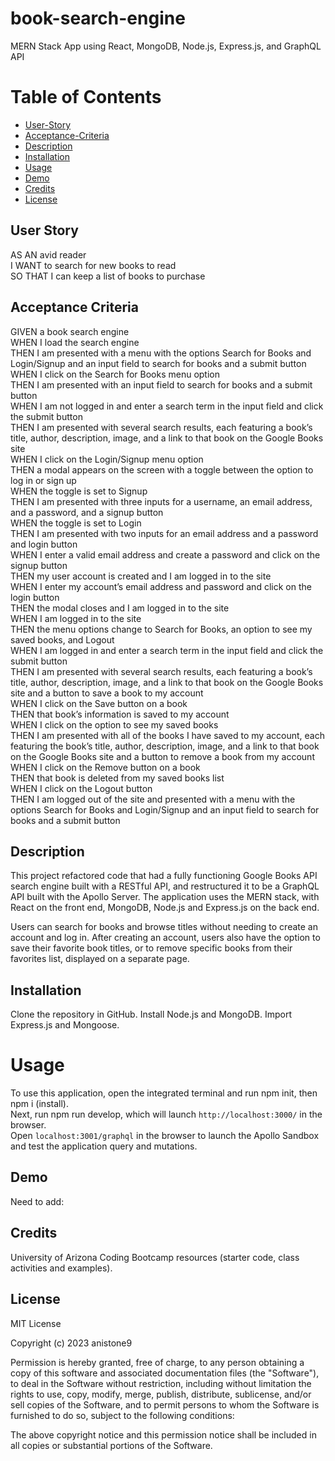# book-search-engine
MERN Stack App using React, MongoDB, Node.js, Express.js, and GraphQL API    

# Table of Contents   
- [User-Story](#user-story)   
- [Acceptance-Criteria](#acceptance-criteria)    
- [Description](#description)   
- [Installation](#installation)    
- [Usage](#usage)    
- [Demo](#demo)   
- [Credits](#credits)   
- [License](#license)   

## User Story  
AS AN avid reader    
I WANT to search for new books to read    
SO THAT I can keep a list of books to purchase     
  
## Acceptance Criteria    
GIVEN a book search engine    
WHEN I load the search engine    
THEN I am presented with a menu with the options Search for Books and Login/Signup and an input field to search for books and a submit button    
WHEN I click on the Search for Books menu option    
THEN I am presented with an input field to search for books and a submit button    
WHEN I am not logged in and enter a search term in the input field and click the submit button    
THEN I am presented with several search results, each featuring a book’s title, author, description, image, and a link to that book on the Google Books site    
WHEN I click on the Login/Signup menu option    
THEN a modal appears on the screen with a toggle between the option to log in or sign up   
WHEN the toggle is set to Signup   
THEN I am presented with three inputs for a username, an email address, and a password, and a signup button    
WHEN the toggle is set to Login   
THEN I am presented with two inputs for an email address and a password and login button    
WHEN I enter a valid email address and create a password and click on the signup button    
THEN my user account is created and I am logged in to the site   
WHEN I enter my account’s email address and password and click on the login button   
THEN the modal closes and I am logged in to the site   
WHEN I am logged in to the site    
THEN the menu options change to Search for Books, an option to see my saved books, and Logout    
WHEN I am logged in and enter a search term in the input field and click the submit button     
THEN I am presented with several search results, each featuring a book’s title, author, description, image, and a link to that book on the Google Books site and a button to save a book to my account    
WHEN I click on the Save button on a book    
THEN that book’s information is saved to my account    
WHEN I click on the option to see my saved books    
THEN I am presented with all of the books I have saved to my account, each featuring the book’s title, author, description, image, and a link to that book on the Google Books site and a button to remove a book from my account    
WHEN I click on the Remove button on a book    
THEN that book is deleted from my saved books list    
WHEN I click on the Logout button    
THEN I am logged out of the site and presented with a menu with the options Search for Books and Login/Signup and an input field to search for books and a submit button     

## Description     
This project refactored code that had a fully functioning Google Books API search engine built with a RESTful API, and restructured it to be a GraphQL API built with the Apollo Server. The application uses the MERN stack, with React on the front end, MongoDB, Node.js and Express.js on the back end.    

Users can search for books and browse titles without needing to create an account and log in. After creating an account, users also have the option to save their favorite book titles, or to remove specific books from their favorites list, displayed on a separate page.     

## Installation   
Clone the repository in GitHub. Install Node.js and MongoDB. Import Express.js and Mongoose.                 

# Usage    
To use this application, open the integrated terminal and run npm init, then npm i (install).    
Next, run npm run develop, which will launch `http://localhost:3000/` in the browser.    
Open `localhost:3001/graphql` in the browser to launch the Apollo Sandbox and test the application query and mutations.             

## Demo   
Need to add:   

## Credits   
University of Arizona Coding Bootcamp resources (starter code, class activities and examples).    

## License  

MIT License   

Copyright (c) 2023 anistone9    

Permission is hereby granted, free of charge, to any person obtaining a copy
of this software and associated documentation files (the "Software"), to deal
in the Software without restriction, including without limitation the rights
to use, copy, modify, merge, publish, distribute, sublicense, and/or sell
copies of the Software, and to permit persons to whom the Software is
furnished to do so, subject to the following conditions:    

The above copyright notice and this permission notice shall be included in all
copies or substantial portions of the Software.   




